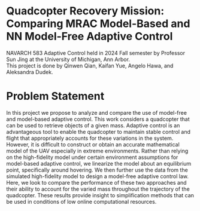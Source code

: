 # Quadcopter Recovery Mission: Comparing MRAC Model-Based and NN Model-Free Adaptive Control  
NAVARCH 583 Adaptive Control held in 2024 Fall semester by Professor Sun Jing at the University of Michigan, Ann Arbor.  
This project is done by Qinwen Qian, Kaifan Yue, Angelo Hawa, and Aleksandra Dudek.  
# Problem Statement
  In this project we propose to analyze and compare the use of model-free and model-based adaptive control. This work considers a quadcopter that can be used to retrieve objects of a given mass. Adaptive control is an advantageous tool to enable the quadcopter to maintain stable control and flight that appropriately accounts for these variations in the system.  
  However, it is difficult to construct or obtain an accurate mathematical model of the UAV especially in extreme environments. Rather than relying on the high-fidelity model under certain environment assumptions for model-based adaptive control, we linearize the model about an equilibrium point, specifically around hovering. We then further use the data from the simulated high-fidelity model to design a model-free adaptive control law. Here, we look to compare the performance of these two approaches and their ability to account for the varied mass throughout the trajectory of the quadcopter. These results provide insight to simplification methods that can be used in conditions of low online computational resources.

